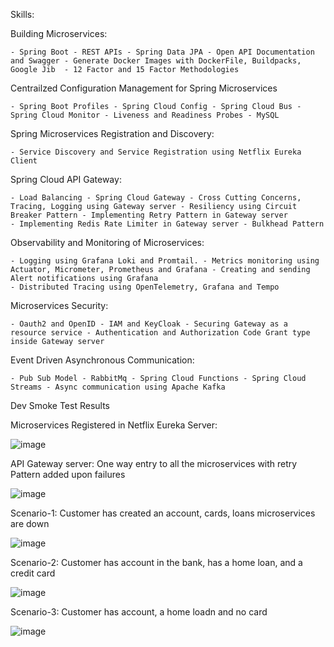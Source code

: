 Skills:

Building Microservices:
  
    - Spring Boot - REST APIs - Spring Data JPA - Open API Documentation and Swagger - Generate Docker Images with DockerFile, Buildpacks, Google Jib  - 12 Factor and 15 Factor Methodologies

Centrailzed Configuration Management for Spring Microservices
  
    - Spring Boot Profiles - Spring Cloud Config - Spring Cloud Bus - Spring Cloud Monitor - Liveness and Readiness Probes - MySQL

Spring Microservices Registration and Discovery:
  
    - Service Discovery and Service Registration using Netflix Eureka Client

Spring Cloud API Gateway:
  
    - Load Balancing - Spring Cloud Gateway - Cross Cutting Concerns, Tracing, Logging using Gateway server - Resiliency using Circuit Breaker Pattern - Implementing Retry Pattern in Gateway server
    - Implementing Redis Rate Limiter in Gateway server - Bulkhead Pattern

Observability and Monitoring of Microservices:
  
    - Logging using Grafana Loki and Promtail. - Metrics monitoring using Actuator, Micrometer, Prometheus and Grafana - Creating and sending Alert notifications using Grafana
    - Distributed Tracing using OpenTelemetry, Grafana and Tempo

Microservices Security:
  
    - Oauth2 and OpenID - IAM and KeyCloak - Securing Gateway as a resource service - Authentication and Authorization Code Grant type inside Gateway server

Event Driven Asynchronous Communication:
  
    - Pub Sub Model - RabbitMq - Spring Cloud Functions - Spring Cloud Streams - Async communication using Apache Kafka

Dev Smoke Test Results

Microservices Registered in Netflix Eureka Server:

![image](https://github.com/user-attachments/assets/3bf1784b-347b-4e26-ab41-208dee066486)

API Gateway server: One way entry to all the microservices with retry Pattern added upon failures

![image](https://github.com/user-attachments/assets/ff130fe8-ae3c-44e1-be1d-d44ccb07eb62)

Scenario-1: Customer has created an account, cards, loans microservices are down

![image](https://github.com/user-attachments/assets/cb93f22f-fd95-41c0-a3e4-da8e8868f44c)

Scenario-2: Customer has account in the bank, has a home loan, and a credit card

![image](https://github.com/user-attachments/assets/530bb6fa-8dfc-400e-af86-58e7d0547a56)

Scenario-3: Customer has account, a home loadn and no card

![image](https://github.com/user-attachments/assets/4268b3af-dd01-488f-9c43-6ea2743057e3)




